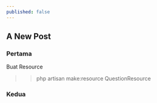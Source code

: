 ```yaml
---
published: false
---
```

## A New Post

### Pertama
Buat Resource
>> php artisan make:resource QuestionResource

### Kedua

